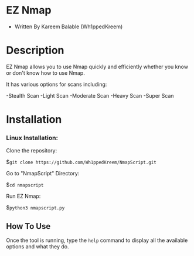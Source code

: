 # EZ Nmap
- Written By Kareem Balable (Wh1ppedKreem)

# Description

EZ Nmap allows you to use Nmap quickly and efficiently whether you know or don't know how to use Nmap.

It has various options for scans including:

-Stealth Scan
-Light Scan
-Moderate Scan
-Heavy Scan
-Super Scan

# Installation

### Linux Installation:
Clone the repository:

$```git clone https://github.com/Wh1ppedKreem/NmapScript.git```

Go to "NmapScript" Directory:

$```cd nmapscript```

Run EZ Nmap:

$```python3 nmapscript.py```

## How To Use

Once the tool is running, type the ```help``` command to display all the available options and what they do.

